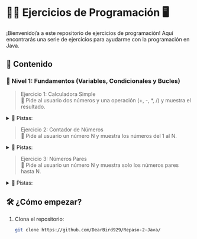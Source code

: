 # 🧑‍💻 **Ejercicios de Programación** 🖥️

¡Bienvenido/a a este repositorio de ejercicios de programación! Aquí encontrarás una serie de ejercicios para ayudarme con la programación en Java.

## 📝 **Contenido**

### 📌 Nivel 1: Fundamentos (Variables, Condicionales y Bucles)
> Ejercicio 1: Calculadora Simple  
🔹 Pide al usuario dos números y una operación (+, -, *, /) y muestra el resultado.   
<details>
  <summary>📌 Pistas:</summary>

* Usa Scanner para pedir los números y la operación.  
  
* Usa if-else o switch para hacer las operaciones.
  
* Muestra el resultado en consola.  
</details>  
  
> Ejercicio 2: Contador de Números  
🔹 Pide al usuario un número N y muestra los números del 1 al N.  
<details>
<summary>📌 Pistas:</summary>

* Usa un int[] para almacenar los números.  
* Usa un for para llenarlo y otro for para imprimirlo.  
</details>  

> Ejercicio 3: Números Pares  
🔹 Pide al usuario un número N y muestra solo los números pares hasta N.    
<details>
  <summary>📌 Pistas:</summary>

Usa un for para recorrer los números hasta N.  
Usa if (numero % 2 == 0) para verificar si un número es par.    

* Usa un bucle for para imprimir los números.  
* Si el usuario pone un número negativo, muestra un mensaje de error
</details>  
  
  
## 🛠️ **¿Cómo empezar?**

1. Clona el repositorio:
   ```bash
   git clone https://github.com/DearBird929/Repaso-2-Java/
